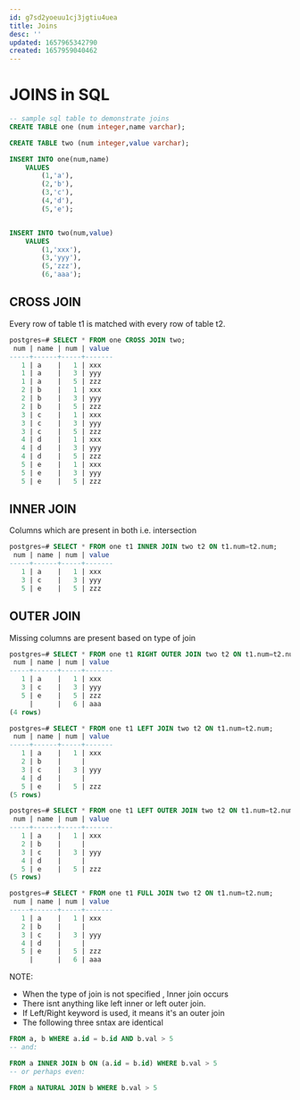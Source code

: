 ```yaml
---
id: g7sd2yoeuu1cj3jgtiu4uea
title: Joins
desc: ''
updated: 1657965342790
created: 1657959040462
---
```



# JOINS in SQL

```sql
-- sample sql table to demonstrate joins
CREATE TABLE one (num integer,name varchar);

CREATE TABLE two (num integer,value varchar);

INSERT INTO one(num,name)
    VALUES 
        (1,'a'),
        (2,'b'),
        (3,'c'),
        (4,'d'),
        (5,'e');


INSERT INTO two(num,value)
    VALUES 
        (1,'xxx'),
        (3,'yyy'),
        (5,'zzz'),
        (6,'aaa');
```

## CROSS JOIN

Every row of table t1 is matched with every row of table t2.

```SQL
postgres=# SELECT * FROM one CROSS JOIN two;
 num | name | num | value
-----+------+-----+-------
   1 | a    |   1 | xxx
   1 | a    |   3 | yyy
   1 | a    |   5 | zzz
   2 | b    |   1 | xxx
   2 | b    |   3 | yyy
   2 | b    |   5 | zzz
   3 | c    |   1 | xxx
   3 | c    |   3 | yyy
   3 | c    |   5 | zzz
   4 | d    |   1 | xxx
   4 | d    |   3 | yyy
   4 | d    |   5 | zzz
   5 | e    |   1 | xxx
   5 | e    |   3 | yyy
   5 | e    |   5 | zzz
```

## INNER JOIN

Columns which are present in both i.e. intersection

```SQL
postgres=# SELECT * FROM one t1 INNER JOIN two t2 ON t1.num=t2.num;
 num | name | num | value
-----+------+-----+-------
   1 | a    |   1 | xxx
   3 | c    |   3 | yyy
   5 | e    |   5 | zzz
```

## OUTER JOIN

Missing columns are present based on type of join

```SQL
postgres=# SELECT * FROM one t1 RIGHT OUTER JOIN two t2 ON t1.num=t2.num;
 num | name | num | value
-----+------+-----+-------
   1 | a    |   1 | xxx
   3 | c    |   3 | yyy
   5 | e    |   5 | zzz
     |      |   6 | aaa
(4 rows)

postgres=# SELECT * FROM one t1 LEFT JOIN two t2 ON t1.num=t2.num;
 num | name | num | value
-----+------+-----+-------
   1 | a    |   1 | xxx
   2 | b    |     |
   3 | c    |   3 | yyy
   4 | d    |     |
   5 | e    |   5 | zzz
(5 rows)

postgres=# SELECT * FROM one t1 LEFT OUTER JOIN two t2 ON t1.num=t2.num;
 num | name | num | value
-----+------+-----+-------
   1 | a    |   1 | xxx
   2 | b    |     |
   3 | c    |   3 | yyy
   4 | d    |     |
   5 | e    |   5 | zzz
(5 rows)

postgres=# SELECT * FROM one t1 FULL JOIN two t2 ON t1.num=t2.num;
 num | name | num | value
-----+------+-----+-------
   1 | a    |   1 | xxx
   2 | b    |     |
   3 | c    |   3 | yyy
   4 | d    |     |
   5 | e    |   5 | zzz
     |      |   6 | aaa
```

NOTE:
- When the type of join is not specified , Inner join occurs
- There isnt anything like left inner or left outer join. 
- If Left/Right keyword is used, it means it's an outer join
- The following three sntax are identical
```sql
FROM a, b WHERE a.id = b.id AND b.val > 5
-- and:

FROM a INNER JOIN b ON (a.id = b.id) WHERE b.val > 5
-- or perhaps even:

FROM a NATURAL JOIN b WHERE b.val > 5
```